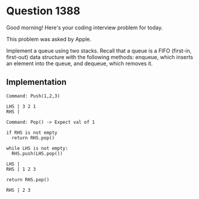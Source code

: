 # Question 1388

Good morning! Here's your coding interview problem for today.

This problem was asked by Apple.

Implement a queue using two stacks. Recall that a queue is a FIFO (first-in, first-out) data structure with the following methods: enqueue, which inserts an element into the queue, and dequeue, which removes it.

## Implementation

```
Command: Push(1,2,3)

LHS | 3 2 1
RHS | 

Command: Pop() -> Expect val of 1

if RHS is not empty
  return RHS.pop()

while LHS is not empty:
  RHS.push(LHS.pop())

LHS | 
RHS | 1 2 3

return RHS.pop()

RHS | 2 3






```
